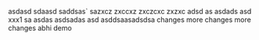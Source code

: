asdasd
sdaasd
saddsas`
sazxcz
zxccxz
zxczcxc
zxzxc
adsd
as
asdads
asd
xxx1
sa
asdas
asdsadas
asd
asddsaasadsdsa
changes
more changes
more changes abhi demo
